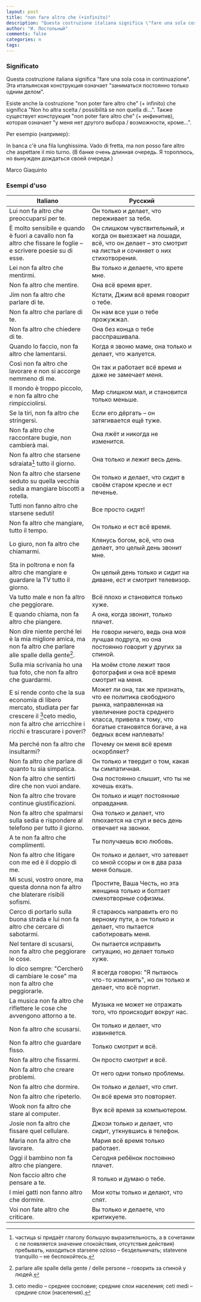 ```yaml
---
layout: post
title: "non fare altro che (+infinito)"
description: "Questa costruzione italiana significa \"fare una sola cosa in continuazione\". Эта итальянская конструкция означает \"заниматься постоянно только одним делом\"."
author: "И. Постольный"
comments: false
categories: n
tags:
---
```


### Significato

Questa costruzione italiana significa "fare una sola cosa in continuazione". Эта итальянская конструкция означает "заниматься постоянно только одним делом".

Esiste anche la costruzione "non poter fare altro che" (+ infinito) che significa "Non ho altra scelta / possibilità se non quella di...".
Также существует конструкция "non poter fare altro che" (+ инфинитив), которая означает "у меня нет другого выбора / возможности, кроме…".

Per esempio (например):

In banca c'è una fila lunghissima. Vado di fretta, ma non posso fare altro che aspettare il mio turno. (В банке очень длинная очередь. Я тороплюсь, но вынужден дождаться своей очереди.)

Marco Giaquinto

### Esempi d'uso

| Italiano | Русский |
|----------|---------|
|Lui non fa altro che preoccuparsi per te.|Он только и делает, что переживает за тебя.|
|È molto sensibile e quando è fuori a cavallo non fa altro che fissare le foglie – e scrivere poesie su di esse.|Он слишком чувствительный, и когда он выезжает на лошади, всё, что он делает – это смотрит на листья и сочиняет о них стихотворения.|
|Lei non fa altro che mentirmi.|Вы только и делаете, что врете мне.|
|Non fa altro che mentire.|Она всё время врет.|
|Jim non fa altro che parlare di te.|Кстати, Джим всё время говорит о тебе.|
|Non fa altro che parlare di te.|Он нам все уши о тебе прожужжал.|
|Non fa altro che chiedere di te.|Она без конца о тебе расспрашивала.|
|Quando lo faccio, non fa altro che lamentarsi.|Когда я звоню маме, она только и делает, что жалуется.|
|Così non fa altro che lavorare e non si accorge nemmeno di me.|Он так и работает всё время и даже не замечает меня.|
|Il mondo è troppo piccolo, e non fa altro che rimpicciolirsi.|Мир слишком мал, и становится только меньше.|
|Se la tiri, non fa altro che stringersi.|Если его дёргать – он затягивается ещё туже.|
|Non fa altro che raccontare bugie, non cambierà mai.|Она лжёт и никогда не изменится.|
|Non fa altro che starsene sdraiata[^1] tutto il giorno.|Она только и лежит весь день.|
|Non fa altro che starsene seduto su quella vecchia sedia a mangiare biscotti a rotella.|Он только и делает, что сидит в своём старом кресле и ест печенье.|
|Tutti non fanno altro che starsene seduti!|Все просто сидят!|
|Non fa altro che mangiare, tutto il tempo.|Он только и ест всё время.|
|Lo giuro, non fa altro che chiamarmi.|Клянусь богом, всё, что она делает, это целый день звонит мне.|
|Sta in poltrona e non fa altro che mangiare e guardare la TV tutto il giorno.|Он целый день только и сидит на диване, ест и смотрит телевизор.|
|Va tutto male e non fa altro che peggiorare.|Всё плохо и становится только хуже.|
|E quando chiama, non fa altro che piangere.|А она, когда звонит, только плачет.|
|Non dire niente perché lei è la mia migliore amica, ma non fa altro che parlare alle spalle della gente[^2].|Не говори ничего, ведь она моя лучшая подруга, но она постоянно говорит у других за спиной.|
|Sulla mia scrivania ho una tua foto, che non fa altro che guardarmi.|На моём столе лежит твоя фотография и она всё время смотрит на меня.|
|E si rende conto che la sua economia di libero mercato, studiata per far crescere il [^3]ceto medio, non fa altro che arricchire i ricchi e trascurare i poveri?|Может ли она, так же признать, что ее политика свободного рынка, направленная на увеличение роста среднего класса, привела к тому, что богатые становятся богаче, а на бедных всем наплевать!|
|Ma perché non fa altro che insultarmi?|Почему он меня всё время оскорбляет?|
|Non fa altro che parlare di quanto tu sia simpatica.|Он только и твердит о том, какая ты симпатичная.|
|Non fa altro che sentirti dire che non vuoi andare.|Она постоянно слышит, что ты не хочешь ехать.|
|Non fa altro che trovare continue giustificazioni.|Он только и ищет постоянные оправдания.|
|Non fa altro che spalmarsi sulla sedia e rispondere al telefono per tutto il giorno.|Она только и делает, что плюхается на стул и весь день отвечает на звонки.|
|A te non fa altro che complimenti.|Ты получаешь всю любовь.|
|Non fa altro che litigare con me ed è il doppio di me.|Он только и делает, что затевает со мной ссоры и он в два раза меня больше.|
|Mi scusi, vostro onore, ma questa donna non fa altro che blaterare risibili sofismi.|Простите, Ваша Честь, но эта женщина только и болтает смехотворные софизмы.|
|Cerco di portarlo sulla buona strada e lui non fa altro che cercare di sabotarmi.|Я стараюсь направить его по верному пути, а он только и делает, что пытается саботировать меня.|
|Nel tentare di scusarsi, non fa altro che peggiorare le cose.|Он пытается исправить ситуацию, но делает только хуже.|
|Io dico sempre: "Cercherò di cambiare le cose" ma non fa altro che peggiorarle.|Я всегда говорю: "Я пытаюсь что-то изменить", но он только и делает, что всё портит.|
|La musica non fa altro che riflettere le cose che avvengono attorno a te.|Музыка не может не отражать того, что происходит вокруг нас.|
|Non fa altro che scusarsi.|Он только и делает, что извиняется.|
|Non fa altro che guardare fisso.|Только смотрит и всё.|
|Non fa altro che fissarmi.|Он просто смотрит и всё.|
|Non fa altro che creare problemi.|От него одни только проблемы.|
|Non fa altro che dormire.|Он только и делает, что спит.|
|Non fa altro che ripeterlo.|Он всё время это повторяет.|
|Wook non fa altro che stare al computer.|Вук всё время за компьютером.|
|Josie non fa altro che fissare quel cellulare.|Джози только и делает, что сидит, уткнувшись в телефон.|
|Maria non fa altro che lavorare.|Мария всё время только работает.|
|Oggi il bambino non fa altro che piangere.|Сегодня ребёнок постоянно плачет.|
|Non faccio altro che pensare a te.|Я только и думаю о тебе.|
|I miei gatti non fanno altro che dormire.|Мои коты только и делают, что спят.|
|Voi non fate altro che criticare.|Вы только и делаете, что критикуете.|

[^1]: частица si придаёт глаголу большую выразительность, а в сочетании с ne появляется значение спокойствия, отсутствия действия) пребывать, находиться starsene ozioso – бездельничать; statevene tranquillo – не беспокойтесь.

[^2]: parlare alle spalle della gente / delle persone – говорить за спиной у людей.

[^3]: ceto medio – среднее сословие; средние слои населения; ceti medi – средние слои (населения).
